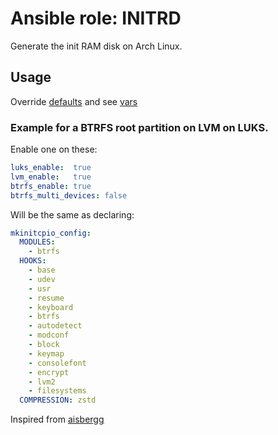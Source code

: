 # Ansible role: INITRD

Generate the init RAM disk on Arch Linux.

## Usage
Override [defaults]() and see [vars]()

### Example for a BTRFS root partition on LVM on LUKS.
Enable one on these:
```yaml
luks_enable:  true
lvm_enable:   true
btrfs_enable: true
btrfs_multi_devices: false
```
Will be the same as declaring:
```yaml
mkinitcpio_config:
  MODULES:
    - btrfs
  HOOKS:
    - base
    - udev
    - usr
    - resume
    - keyboard
    - btrfs
    - autodetect
    - modconf
    - block
    - keymap
    - consolefont
    - encrypt
    - lvm2
    - filesystems
  COMPRESSION: zstd
```

Inspired from [aisbergg](https://github.com/aisbergg/ansible-role-mkinitcpio)
